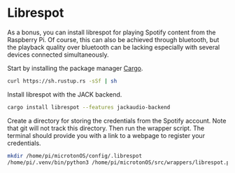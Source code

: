 # Librespot

As a bonus, you can install librespot for playing Spotify content from the Raspberry Pi.
Of course, this can also be achieved through bluetooth, but the playback quality over bluetooth can be lacking especially with several devices connected simultaneously.

Start by installing the package manager [Cargo](https://doc.rust-lang.org/cargo/getting-started/installation.html).
```bash
curl https://sh.rustup.rs -sSf | sh
```

Install librespot with the JACK backend.
```bash
cargo install librespot --features jackaudio-backend
```

Create a directory for storing the credentials from the Spotify account.
Note that git will not track this directory.
Then run the wrapper script.
The terminal should provide you with a link to a webpage to register your credentials.
```bash
mkdir /home/pi/microtonOS/config/.librespot
/home/pi/.venv/bin/python3 /home/pi/microtonOS/src/wrappers/librespot.py
```